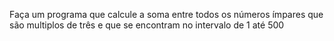 Faça um programa que calcule a soma entre todos os números ímpares que são
multiplos de três e que se encontram no intervalo de 1 até 500